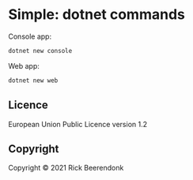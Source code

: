 # Simple: dotnet commands

Console app:

```zsh
dotnet new console
```

Web app:

```zsh
dotnet new web
```

## Licence

European Union Public Licence version 1.2

## Copyright

Copyright © 2021 Rick Beerendonk
